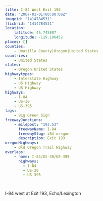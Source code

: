 ```yaml
---
title: I-84 West Exit 193
date: "2007-01-01T00:00:00Z"
imageid: "1414784531"
flickrid: "1414784531"
location:
    latitude: 45.745887
    longitude: -119.106452
places: []
counties:
    - Umatilla County|Oregon|United States
countries:
    - United States
states:
    - Oregon|United States
highwaytypes:
    - Interstate Highway
    - US Highway
    - US Highway
highways:
    - I-84
    - US-30
    - US-395
tags:
    - Big Green Sign
freewayJunctions:
    - milepost: "193.53"
      freewayName: I-84
      freewaySlug: i84-oregon
      description: Exit 193
oregonHighways:
    - Old Oregon Trail Highway
overlaps:
    - name: I-84/US-30/US-395
      highways:
        - I-84
        - US-30
        - US-395

---
```

I-84 west at Exit 193, Echo/Lexington
